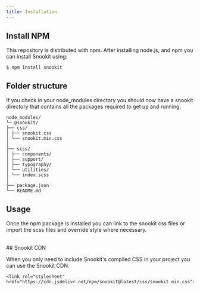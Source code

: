 ```yaml
---
title: Installation
---
```


## Install NPM

This repository is distributed with npm. After installing node.js, and npm you can install Snookit using:

```
$ npm install snookit
```

## Folder structure

If you check in your node_modules directory you should now have a snookit directory that contains all the packages required to get up and running.

```
node_modules/
└─ @snookit/
├── css/
│ ├── snookit.css
│ └── snookit.min.css
│
├── scss/
│ ├── components/
│ ├── support/
│ ├── typography/
│ └── utilities/
│ └── index.scss
│
├── package.json
└── README.md
```

## Usage

Once the npm package is installed you can link to the snookit css files or import the scss files and override style where necessary.

<br>
## Snookit CDN

When you only need to include Snookit's compiled CSS in your project you can use the Snookit CDN.

```
<link rel="stylesheet" href="https://cdn.jsdelivr.net/npm/snookit@latest/css/snookit.min.css">
```
